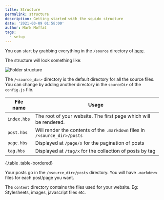 ```yaml
---
title: Structure
permalink: structure
description: Getting started with the squido structure
date: '2021-03-09 01:58:00'
author: Mark Moffat
tags: 
  - setup
---
```


You can start by grabbing everything in the `/source` directory of [here](https://github.com/mrvautin/squido/tree/main/source).


The structure will look something like:

![Folder structure](/content/images/structure.png)

The `/<source_dir>` directory is the default directory for all the source files. You can change by adding another directory in the `sourceDir` of the `config.js` file.

File name                      | Usage                        
------------------------------ | ----------
`index.hbs`                    | The root of your website. The first page which will be rendered.
`post.hbs`                     | Will render the contents of the `.markdown` files in `/<source_dir>/posts`
`page.hbs`                     | Displayed at `/page/x` for the pagination of posts
`tag.hbs`                      | Displayed at `/tag/x` for the collection of posts by tag

{.table .table-bordered}

Your posts go in the `/<source_dir>/posts` directory. You will have `.markdown` files for each post/page you want.

The `content` directory contains the files used for your website. Eg: Stylesheets, images, javascript files etc.